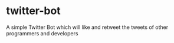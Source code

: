 # twitter-bot
A simple Twitter Bot which will like and retweet the tweets of other programmers and developers
